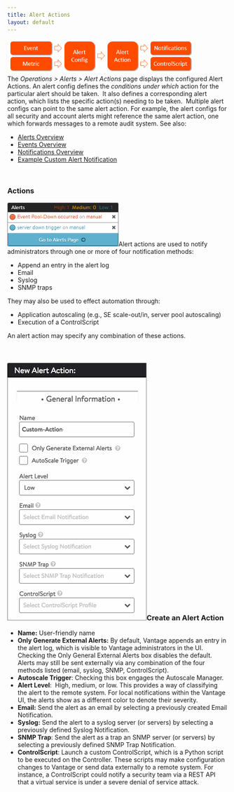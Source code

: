 ```yaml
---
title: Alert Actions
layout: default
---
```

<a href="img/Alert-Workflow.png"><img src="img/Alert-Workflow.png" alt="Alert Workflow" width="426" height="78"></a>
The *Operations > Alerts > Alert Actions* page displays the configured Alert Actions. An alert config defines the *conditions under which* action for the particular alert should be taken.  It also defines a corresponding alert action, which lists the specific action(s) needing to be taken.  Multiple alert configs can point to the same alert action. For example, the alert configs for all security and account alerts might reference the same alert action, one which forwards messages to a remote audit system. See also:

* <a href="/alerts-overview/">Alerts Overview</a>
* <a href="/events-list/">Events Overview</a>
* <a href="/notifications-overview/">Notifications Overview</a>
* <a href="/example-custom-alert-notification/">Example Custom Alert Notification </a>

 

### Actions

<img src="img/AlertPopup.png" alt="AlertPopup" width="254" height="100">Alert actions are used to notify administrators through one or more of four notification methods:

* Append an entry in the alert log
* Email
* Syslog
* SNMP traps

They may also be used to effect automation through:

* Application autoscaling (e.g., SE scale-out/in, server pool autoscaling)
* Execution of a ControlScript

An alert action may specify any combination of these actions.

 

### <a href="img/AlertAction1.png"><img src="img/AlertAction1.png" alt="AlertAction1" width="318" height="587"></a>Create an Alert Action

* **Name:** User-friendly name
* **Only Generate External Alerts:** By default, Vantage appends an entry in the alert log, which is visible to Vantage administrators in the UI. Checking the Only General External Alerts box disables the default. Alerts may still be sent externally via any combination of the four methods listed (email, syslog, SNMP, ControlScript).
* **Autoscale Trigger**: Checking this box engages the Autoscale Manager.
* **Alert Level**:  High, medium, or low. This provides a way of classifying the alert to the remote system. For local notifications within the Vantage UI, the alerts show as a different color to denote their severity.
* **Email:** Send the alert as an email by selecting a previously created Email Notification.
* **Syslog:** Send the alert to a syslog server (or servers) by selecting a previously defined Syslog Notification.
* **SNMP Trap**: Send the alert as a trap an SNMP server (or servers) by selecting a previously defined SNMP Trap Notification.
* **ControlScript**: Launch a custom ControlScript, which is a Python script to be executed on the Controller. These scripts may make configuration changes to Vantage or send data externally to a remote system. For instance, a ControlScript could notify a security team via a REST API that a virtual service is under a severe denial of service attack.
